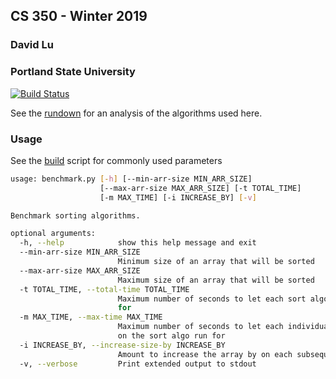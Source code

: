 ## CS 350 - Winter 2019
### David Lu
### Portland State University 

[![Build Status](https://travis-ci.com/samgomena/Classwork.svg?branch=develop)](https://travis-ci.com/samgomena/Classwork)

See the [rundown](RUNDOWN.md) for an analysis of the algorithms used here.

### Usage 

See the [build](./build.sh) script for commonly used parameters 

```bash
usage: benchmark.py [-h] [--min-arr-size MIN_ARR_SIZE]
                    [--max-arr-size MAX_ARR_SIZE] [-t TOTAL_TIME]
                    [-m MAX_TIME] [-i INCREASE_BY] [-v]

Benchmark sorting algorithms.

optional arguments:
  -h, --help            show this help message and exit
  --min-arr-size MIN_ARR_SIZE
                        Minimum size of an array that will be sorted
  --max-arr-size MAX_ARR_SIZE
                        Maximum size of an array that will be sorted
  -t TOTAL_TIME, --total-time TOTAL_TIME
                        Maximum number of seconds to let each sort algo run
                        for
  -m MAX_TIME, --max-time MAX_TIME
                        Maximum number of seconds to let each individual run
                        on the sort algo run for
  -i INCREASE_BY, --increase-size-by INCREASE_BY
                        Amount to increase the array by on each subsequent run
  -v, --verbose         Print extended output to stdout
```